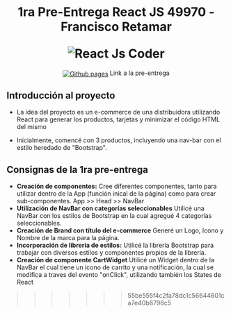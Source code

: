 <h1 align="center">
  <p align="center">1ra Pre-Entrega React JS 49970 - Francisco Retamar</p>
  <img src="https://res.cloudinary.com/hdsqazxtw/image/upload/v1695043577/nkjgl8ahhhxap6rjrdtz.jpg" alt="React Js Coder"></a>
</h1>

<div align="center">
  <a href="https://github.com/fretamar/49970-react-Retamar"><img src="https://icons.iconarchive.com/icons/simpleicons-team/simple/256/github-pages-icon.png" align="center" alt="Github pages"></a>    Link a la pre-entrega
</div>

## Introducción al proyecto

  - La idea del proyecto es un e-commerce de una distribuidora utilizando React para generar los productos, tarjetas y minimizar el código HTML del mismo
    
  - Inicialmente, comencé con 3 productos, incluyendo una nav-bar con el estilo heredado de "Bootstrap".

## Consignas de la 1ra pre-entrega 

  - **Creación de componentes:** Cree diferentes componentes, tanto para utilizar dentro de la App (función inical de la página) como para crear sub-componentes. App >> Head >> NavBar
  - **Utilización de NavBar con categorías seleccionables** Utilicé una NavBar con los estilos de Bootstrap en la cual agregué 4 categorías seleccionables.
  - **Creación de Brand con título del e-commerce** Generé un Logo, Icono y Nombre de la marca para la página.
  - **Incorporación de librería de estilos:** Utilicé la librería Bootstrap para trabajar con diversos estilos y componentes propios de la librería.
  - **Creación de componente CartWidget** Utilicé un Widget dentro de la NavBar el cual tiene un icono de carrito y una notificación, la cual se modifica a traves del evento "onClick", utilizando también los States de React


>>>>>>> 55be555f4c2fa78dc1c56644601ca7e40b8796c5
